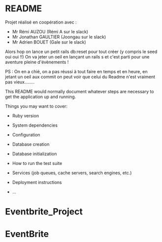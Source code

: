 # README

Projet réalisé en coopération avec :
- Mr Rémi AUZOU (Rémi A sur le slack)
- Mr Jonathan GAULTIER (Joongau sur le slack)
- Mr Adrien BOUET (Gale sur le slack)

Alors hop on lance un petit rails db:reset pour tout créer (y compris le seed oui oui !!)
On va jeter un oeil en lançant un rails s et c'est parti pour une aventure pleine d'évènements !

PS : On en a chié, on a pas réussi à tout faire en temps et en heure, en jetant un oeil aux commit on peut voir que celui du Readme n'est vraiment pas vieux........

This README would normally document whatever steps are necessary to get the
application up and running.

Things you may want to cover:

* Ruby version

* System dependencies

* Configuration

* Database creation

* Database initialization

* How to run the test suite

* Services (job queues, cache servers, search engines, etc.)

* Deployment instructions

* ...
# Eventbrite_Project
# EventBrite
